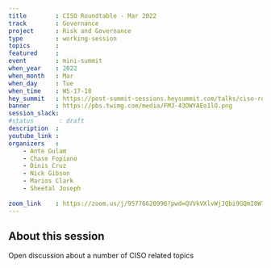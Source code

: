 ```yaml
---
title        : CISO Roundtable - Mar 2022
track        : Governance
project      : Risk and Governance
type         : working-session
topics       :
featured     :
event        : mini-summit
when_year    : 2022
when_month   : Mar
when_day     : Tue
when_time    : WS-17-18
hey_summit   : https://post-summit-sessions.heysummit.com/talks/ciso-roundtable/
banner       : https://pbs.twimg.com/media/FMJ-43OWYAEo1lO.png
session_slack:
#status       : draft
description  :
youtube_link :
organizers   :
    - Ante Gulam
    - Chase Fopiano
    - Dinis Cruz        
    - Nick Gibson
    - Marios Clark
    - Sheetal Joseph
 
zoom_link    : https://zoom.us/j/95776620996?pwd=QVVkVXlvWjJQbi9GQmI0WTlFek03Zz09
---
```


## About this session

Open discussion about a number of CISO related topics
